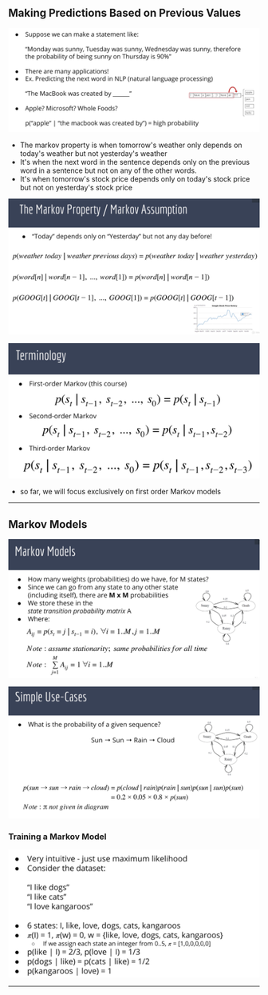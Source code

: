 ## Making Predictions Based on Previous Values

![](img/2020-11-12-01-43-01.png)

- The markov property is when tomorrow's weather only depends on today's weather but not yesterday's weather
- It's when the next word in the sentence depends only on the previous word in a sentence but not on any of 
  the other words.
- It's when tomorrow's stock price depends only on today's stock price but not on yesterday's stock price

![](img/2020-11-12-01-47-16.png)

![](img/2020-11-12-01-50-11.png)

- so far, we will focus exclusively on first order Markov models

---


## Markov Models

![](img/2020-11-12-01-55-51.png)

![](img/2020-11-12-01-59-58.png)

### Training a Markov Model

![](img/2020-11-12-21-03-01.png)

---

























